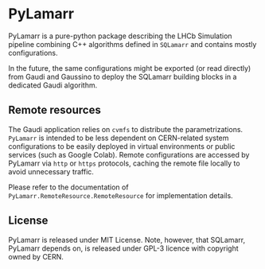 # PyLamarr
PyLamarr is a pure-python package describing the LHCb Simulation pipeline
combining C++ algorithms defined in `SQLamarr` and contains mostly
configurations.

In the future, the same configurations might be exported (or read directly)
from Gaudi and Gaussino to deploy the SQLamarr building blocks in a dedicated
Gaudi algorithm.

## Remote resources
The Gaudi application relies on `cvmfs` to distribute the parametrizations.
`PyLamarr` is intended to be less dependent on CERN-related system
configurations to be easily deployed in virtual environments or public services
(such as Google Colab).
Remote configurations are accessed by PyLamarr via `http` or `https` protocols,
caching the remote file locally to avoid unnecessary traffic.

Please refer to the documentation of `PyLamarr.RemoteResource.RemoteResource` for
implementation details.

## License
PyLamarr is released under MIT License.
Note, however, that SQLamarr, PyLamarr depends on, is released under GPL-3
licence with copyright owned by CERN.

